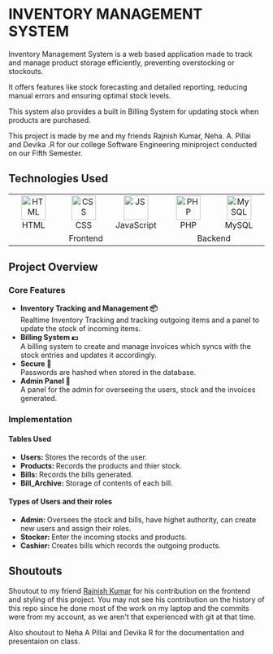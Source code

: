 # INVENTORY MANAGEMENT SYSTEM

Inventory Management System is a web based application made to track and manage product storage efficiently, preventing overstocking or stockouts.

It offers features like stock forecasting and detailed reporting, reducing manual errors and ensuring optimal stock levels.

This system also provides a built in Billing System for updating stock when products are purchased.

This project is made by me and my friends Rajnish Kumar, Neha. A. Pillai and Devika .R for our college Software Engineering miniproject conducted on our Fifth Semester.

<h2>Technologies Used</h2>

<table align="center">
  <tr>
    <td align="center" width="96">
      <img src="https://skillicons.dev/icons?i=html" width="48" height="48" alt="HTML" />
      <br>HTML
    </td>
    <td align="center" width="96">
      <img src="https://skillicons.dev/icons?i=css" width="48" height="48" alt="CSS" />
      <br>CSS
    </td>
    <td align="center" width="96">
      <img src="https://skillicons.dev/icons?i=js" width="48" height="48" alt="JS" />
      <br>JavaScript
    </td>
    <td align="center" width="96">
      <img src="https://skillicons.dev/icons?i=php" width="48" height="48" alt="PHP" />
      <br>PHP
    </td>
    <td align="center" width="96">
      <img src="https://skillicons.dev/icons?i=mysql" width="48" height="48" alt="MySQL" />
      <br>MySQL
    </td>
  </tr>
  <tr>
    <td align="center" colspan=3>Frontend</td>
    <td align="center" colspan=2>Backend</td>
  </tr>
</table>


<h2>Project Overview</h2>

<h3>Core Features</h3>

<ul>
    <li>
    <b>Inventory Tracking and Management 📦</b>
    <br>
    Realtime Inventory Tracking and tracking outgoing items and a panel to update the stock of incoming items.
    </li>
    <li>
    <b>Billing System 💵</b>
    <br>
    A billing system to create and manage invoices which syncs with the stock entries and updates it accordingly.
    </li>
    <li>
    <b>Secure 🪪</b>
    <br>
    Passwords are hashed when stored in the database.
    </li>
    <li>
    <b>Admin Panel 👤</b>
    <br>
    A panel for the admin for overseeing the users, stock and the invoices generated.
    </li>
</ul>

<h3>Implementation</h3>

<h4>Tables Used</h4>
<ul>
  <li><b>Users: </b>Stores the records of the user.</li>
  <li><b>Products: </b>Records the products and thier stock.</li>
  <li><b>Bills: </b>Records the bills generated.</li>
  <li><b>Bill_Archive: </b>Storage of contents of each bill.</li>
</ul>

<h4>Types of Users and their roles</h4>
<ul>
  <li><b>Admin: </b>Oversees the stock and bills, have highet authority, can create new users and assign their roles.</li>
  <li><b>Stocker: </b>Enter the incoming stocks and products.</li>
  <li><b>Cashier: </b>Creates bills which records the outgoing products.</li>
</ul>

## Shoutouts

Shoutout to my friend <a href="https://github.com/Rajnishtheone">Rajnish Kumar</a> for his contribution on the frontend and styling of this project. You may not see his contribution on the history of this repo since he done most of the work on my laptop and the commits were from my account, as we aren't that experienced with git at that time. 

Also shoutout to Neha A Pillai and Devika R for the documentation and presentaion on class.